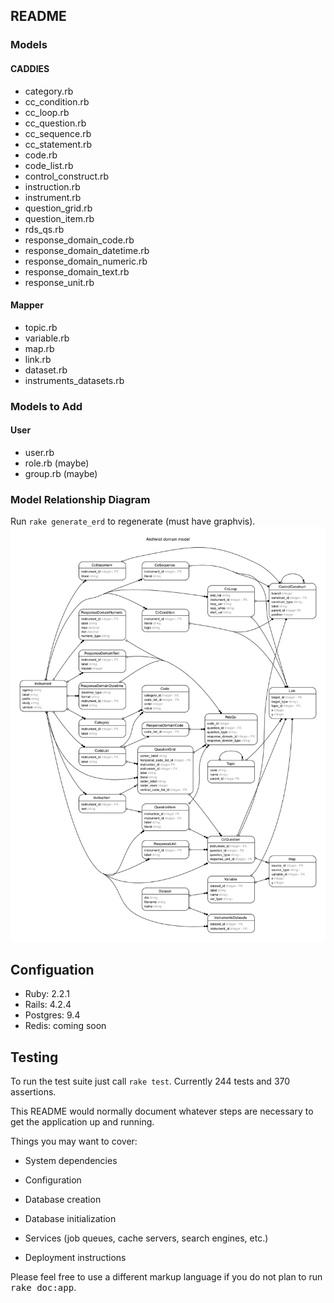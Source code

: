 ## README

### Models
#### CADDIES
* category.rb
* cc_condition.rb
* cc_loop.rb
* cc_question.rb
* cc_sequence.rb
* cc_statement.rb
* code.rb
* code_list.rb
* control_construct.rb
* instruction.rb
* instrument.rb
* question_grid.rb
* question_item.rb
* rds_qs.rb
* response_domain_code.rb
* response_domain_datetime.rb
* response_domain_numeric.rb
* response_domain_text.rb
* response_unit.rb

#### Mapper
* topic.rb
* variable.rb
* map.rb
* link.rb
* dataset.rb
* instruments_datasets.rb

### Models to Add
#### User
* user.rb
* role.rb     (maybe)
* group.rb    (maybe)

### Model Relationship Diagram
Run `rake generate_erd` to regenerate (must have graphvis).
![](/app/assets/images/diagrams/erd.png)

## Configuation
* Ruby: 2.2.1
* Rails: 4.2.4
* Postgres: 9.4
* Redis: coming soon

## Testing
To run the test suite just call `rake test`. Currently 244 tests and 370 assertions.

This README would normally document whatever steps are necessary to get the
application up and running.

Things you may want to cover:
* System dependencies

* Configuration

* Database creation

* Database initialization

* Services (job queues, cache servers, search engines, etc.)

* Deployment instructions


Please feel free to use a different markup language if you do not plan to run
<tt>rake doc:app</tt>.
